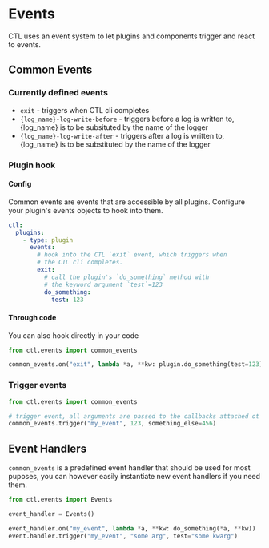 # Events

CTL uses an event system to let plugins and components trigger and react to events.

## Common Events

### Currently defined events

- `exit` - triggers when CTL cli completes
- `{log_name}-log-write-before` - triggers before a log is written to, {log_name} is to be subsituted by the name of the logger
- `{log_name}-log-write-after` - triggers after a log is written to, {log_name} is to be substituted by the name of the logger

### Plugin hook

#### Config

Common events are events that are accessible by all plugins. Configure
your plugin's events objects to hook into them.

```yaml
ctl:
  plugins:
    - type: plugin
      events:
        # hook into the CTL `exit` event, which triggers when
        # the CTL cli completes.
        exit:
          # call the plugin's `do_something` method with
          # the keyword argument `test`=123
          do_something:
            test: 123
```

#### Through code

You can also hook directly in your code

```py
from ctl.events import common_events

common_events.on("exit", lambda *a, **kw: plugin.do_something(test=123))
```

### Trigger events

```py
from ctl.events import common_events

# trigger event, all arguments are passed to the callbacks attached ot the even
common_events.trigger("my_event", 123, something_else=456)
```

## Event Handlers

`common_events` is a predefined event handler that should be used for most puposes, you can however easily instantiate new event handlers if you need them.

```py
from ctl.events import Events

event_handler = Events()

event_handler.on("my_event", lambda *a, **kw: do_something(*a, **kw))
event.handler.trigger("my_event", "some arg", test="some kwarg")
```

